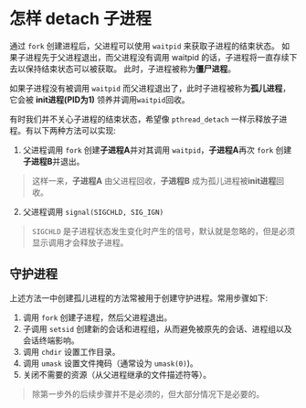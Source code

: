 # 怎样 detach 子进程

通过 `fork` 创建进程后，父进程可以使用 `waitpid` 来获取子进程的结束状态。
如果子进程先于父进程退出，而父进程没有调用 waitpid 的话，子进程将一直存续下去以保持结束状态可以被获取。
此时，子进程被称为**僵尸进程**。

如果子进程没有被调用 `waitpid` 而父进程退出了，此时子进程被称为**孤儿进程**，它会被 **init进程(PID为1)** 领养并调用`waitpid`回收。

有时我们并不关心子进程的结束状态，希望像 `pthread_detach` 一样示释放子进程。有以下两种方法可以实现:  

1. 父进程调用 `fork` 创建**子进程A**并对其调用 `waitpid`，**子进程A**再次 `fork` 创建**子进程B**并退出。  

> 这样一来，**子进程A** 由父进程回收，**子进程B** 成为孤儿进程被**init进程**回收。

2. 父进程调用 `signal(SIGCHLD, SIG_IGN)`

> `SIGCHLD` 是子进程状态发生变化时产生的信号，默认就是忽略的，但是必须显示调用才会释放子进程。

## 守护进程

上述方法一中创建孤儿进程的方法常被用于创建守护进程。常用步骤如下:

1. 调用 `fork` 创建子进程，然后父进程退出。
2. 子调用 `setsid` 创建新的会话和进程组，从而避免被原先的会话、进程组以及会话终端影响。
3. 调用 `chdir` 设置工作目录。
4. 调用 `umask` 设置文件掩码（通常设为 `umask(0)`)。
5. 关闭不需要的资源（从父进程继承的文件描述符等）。

> 除第一步外的后续步骤并不是必须的，但大部分情况下是必要的。